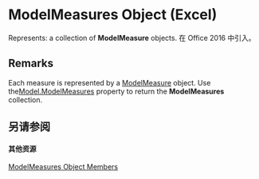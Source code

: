
# ModelMeasures Object (Excel)

Represents: a collection of  **ModelMeasure** objects. 在 Office 2016 中引入。


## Remarks

Each measure is represented by a [ModelMeasure](0df4620a-e250-a68e-7000-6959cde08f3e.md) object. Use the[Model.ModelMeasures](http://msdn.microsoft.com/library/b92f52fc-7c11-accc-bf3a-ba62c87daf71%28Office.15%29.aspx) property to return the **ModelMeasures** collection.


## 另请参阅


#### 其他资源


[ModelMeasures Object Members](http://msdn.microsoft.com/library/10475bee-fae3-7248-b904-d3f58f478969%28Office.15%29.aspx)